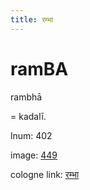 ```yaml
---
title: रम्भा
---
```


# ramBA

rambhā  <div n="P" />= kadalī.

lnum: 402

image: [449](https://www.sanskrit-lexicon.uni-koeln.de/scans/csl-apidev/servepdf.php?dict=snp&page=449)

cologne link: [रम्भा](https://sanskrit-lexicon.uni-koeln.de/scans/csl-apidev/getword.php?dict=snp&key=रम्भा)

